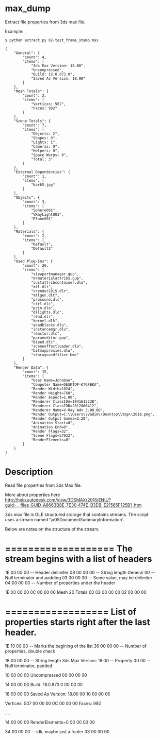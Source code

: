 # max_dump

Extract file properties from 3ds max file.

Example:

    $ python extract.py 02-test_frame_stamp.max

    {
        "General": {
            "count": 4,
            "items": [
                "3ds Max Version: 18.00",
                "Uncompressed",
                "Build: 18.0.873.0",
                "Saved As Version: 18.00"
            ]
        },
        "Mesh Totals": {
            "count": 2,
            "items": [
                "Vertices: 507",
                "Faces: 992"
            ]
        },
        "Scene Totals": {
            "count": 7,
            "items": [
                "Objects: 2",
                "Shapes: 0",
                "Lights: 1",
                "Cameras: 0",
                "Helpers: 0",
                "Space Warps: 0",
                "Total: 3"
            ]
        },
        "External Dependencies": {
            "count": 1,
            "items": [
                "bark5.jpg"
            ]
        },
        "Objects": {
            "count": 3,
            "items": [
                "Sphere001",
                "VRayLight001",
                "Plane001"
            ]
        },
        "Materials": {
            "count": 2,
            "items": [
                "Default",
                "Default2"
            ]
        },
        "Used Plug-Ins": {
            "count": 20,
            "items": [
                "viewportmanager.gup",
                "mrmaterialattribs.gup",
                "custattribcontainer.dlo",
                "mtl.dlt",
                "vrender2015.dlr",
                "mtlgen.dlt",
                "prosound.dlc",
                "ctrl.dlc",
                "prim.dlo",
                "dllights.dlo",
                "rend.dlr",
                "kernel.dlk",
                "acadblocks.dlu",
                "instancemgr.dlu",
                "reactor.dlc",
                "parameditor.gup",
                "biped.dlc",
                "sceneeffectloader.dlu",
                "bitmapproxies.dlu",
                "storageandfilter.bms"
            ]
        },
        "Render Data": {
            "count": 15,
            "items": [
                "User Name=JohnDoe",
                "Computer Name=DESKTOP-KTGFBKA",
                "Render Width=1024",
                "Render Height=768",
                "Render Aspect=1.00",
                "Renderer ClassIDA=1941615238",
                "Renderer ClassIDB=2012806412",
                "Renderer Name=V-Ray Adv 3.00.08",
                "Render Output=C:\\Users\\Vadim\\Desktop\\tmp\\2016.png",
                "Render Output Gamma=2.20",
                "Animation Start=0",
                "Animation End=0",
                "Render Flags=32",
                "Scene Flags=57032",
                "RenderElements=0"
            ]
        }
    }


# Description

Read file properties from 3ds Max file.

More about properties here
http://help.autodesk.com/view/3DSMAX/2016/ENU/?guid=__files_GUID_A8663B8E_7E30_474E_B3DB_E21585F125B1_htm

3ds max file is OLE structured storage that contains streams.
The script uses a stream named '\x05DocumentSummaryInformation'.

Below are notes on the structure of the stream.

===================
The stream begins with a list of headers
===================

1E 00 00 00 -- Header delimiter
08 00 00 00 -- String length
General
00          -- Null terminator and padding
03 00 00 00 -- Some value, may be delimiter
04 00 00 00 -- Number of properties under the header

1E 00 00 00
0C 00 00 00
Mesh 20 Totals
00
03 00 00 00
02 00 00 00

==================
List of properties starts right after the last header.
==================

1E 10 00 00             -- Marks the begining of the list
36 00 00 00             -- Number of properties, double check

18 00 00 00             -- String length
3ds Max Version: 18.00  -- Property
00 00                   -- Null terminator, padded

10 00 00 00
Uncompressed
00 00 00 00

14 00 00 00
Build: 18.0.873.0
00 00 00

18 00 00 00
Saved As Version: 18.00
00
10 00 00 00

Vertices: 507
00 00 00
0C 00 00 00
Faces: 992

....

14 00 00 00
RenderElements=0
00 00 00 00

34 00 00 00  -- idk, maybe just a footer
03 00 00 00